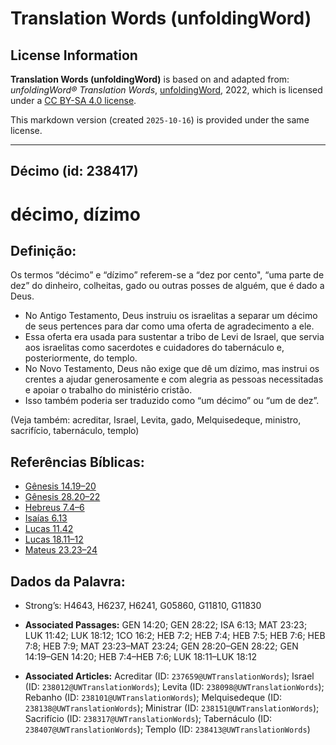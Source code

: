 # Translation Words (unfoldingWord)

## License Information

**Translation Words (unfoldingWord)** is based on and adapted from: _unfoldingWord® Translation Words_, [unfoldingWord](https://unfoldingword.org/utw), 2022, which is licensed under a [CC BY-SA 4.0 license](https://creativecommons.org/licenses/by-sa/4.0/legalcode.en).

This markdown version (created `2025-10-16`) is provided under the same license.



--------------------------------

## Décimo (id: 238417)

décimo, dízimo
==============

Definição:
----------

Os termos “décimo” e “dízimo” referem\-se a “dez por cento", “uma parte de dez” do dinheiro, colheitas, gado ou outras posses de alguém, que é dado a Deus.

* No Antigo Testamento, Deus instruiu os israelitas a separar um décimo de seus pertences para dar como uma oferta de agradecimento a ele.
* Essa oferta era usada para sustentar a tribo de Levi de Israel, que servia aos israelitas como sacerdotes e cuidadores do tabernáculo e, posteriormente, do templo.
* No Novo Testamento, Deus não exige que dê um dízimo, mas instrui os crentes a ajudar generosamente e com alegria as pessoas necessitadas e apoiar o trabalho do ministério cristão.
* Isso também poderia ser traduzido como “um décimo” ou “um de dez”.

(Veja também: acreditar, Israel, Levita, gado, Melquisedeque, ministro, sacrifício, tabernáculo, templo)

Referências Bíblicas:
---------------------

* [Gênesis 14\.19–20](https://ref.ly/Gen14:19-Gen14:20)
* [Gênesis 28\.20–22](https://ref.ly/Gen28:20-Gen28:22)
* [Hebreus 7\.4–6](https://ref.ly/Heb7:4-Heb7:6)
* [Isaías 6\.13](https://ref.ly/Isa6:13)
* [Lucas 11\.42](https://ref.ly/Luke11:42)
* [Lucas 18\.11–12](https://ref.ly/Luke18:11-Luke18:12)
* [Mateus 23\.23–24](https://ref.ly/Matt23:23-Matt23:24)

Dados da Palavra:
-----------------

* Strong’s: H4643, H6237, H6241, G05860, G11810, G11830

* **Associated Passages:** GEN 14:20; GEN 28:22; ISA 6:13; MAT 23:23; LUK 11:42; LUK 18:12; 1CO 16:2; HEB 7:2; HEB 7:4; HEB 7:5; HEB 7:6; HEB 7:8; HEB 7:9; MAT 23:23–MAT 23:24; GEN 28:20–GEN 28:22; GEN 14:19–GEN 14:20; HEB 7:4–HEB 7:6; LUK 18:11–LUK 18:12
* **Associated Articles:** Acreditar (ID: `237659@UWTranslationWords`); Israel (ID: `238012@UWTranslationWords`); Levita (ID: `238098@UWTranslationWords`); Rebanho (ID: `238101@UWTranslationWords`); Melquisedeque (ID: `238138@UWTranslationWords`); Ministrar (ID: `238151@UWTranslationWords`); Sacrifício (ID: `238317@UWTranslationWords`); Tabernáculo (ID: `238407@UWTranslationWords`); Templo (ID: `238413@UWTranslationWords`)

